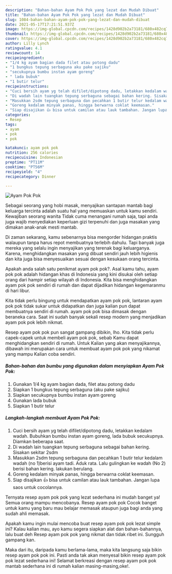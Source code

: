 ```yaml
---
description: "Bahan-bahan Ayam Pok Pok yang lezat dan Mudah Dibuat"
title: "Bahan-bahan Ayam Pok Pok yang lezat dan Mudah Dibuat"
slug: 1084-bahan-bahan-ayam-pok-pok-yang-lezat-dan-mudah-dibuat
date: 2021-05-17T17:21:51.937Z
image: https://img-global.cpcdn.com/recipes/1428d902b2a73181/680x482cq70/ayam-pok-pok-foto-resep-utama.jpg
thumbnail: https://img-global.cpcdn.com/recipes/1428d902b2a73181/680x482cq70/ayam-pok-pok-foto-resep-utama.jpg
cover: https://img-global.cpcdn.com/recipes/1428d902b2a73181/680x482cq70/ayam-pok-pok-foto-resep-utama.jpg
author: Lilly Lynch
ratingvalue: 4.1
reviewcount: 14
recipeingredient:
- "1/4 kg ayam bagian dada filet atau potong dadu"
- "1 bungkus tepung serbaguna aku pake sajiku"
- "secukupnya bumbu instan ayam goreng"
- " lada bubuk"
- "1 butir telur"
recipeinstructions:
- "Cuci bersih ayam yg telah difilet/dipotong dadu, letakkan kedalam wadah. Bubuhkan bumbu instan ayam goreng, lada bubuk secukupnya. Diamkan beberapa saat."
- "Di wadah lain tuangkan tepung serbaguna sebagai bahan kering. Sisakan sekitar 2sdm"
- "Masukkan 2sdm tepung serbaguna dan pecahkan 1 butir telur kedalam wadah (no 1)berisi ayam tadi. Aduk rata. Lalu gulingkan ke wadah (No 2) berisi bahan kering. lakukan berulang."
- "Goreng kedalam minyak panas, hingga berwarna coklat keemasan."
- "Siap disajikan 👍 bisa untuk camilan atau lauk tambahan. Jangan lupa saos untuk cocolannya."
categories:
- Resep
tags:
- ayam
- pok
- pok

katakunci: ayam pok pok 
nutrition: 256 calories
recipecuisine: Indonesian
preptime: "PT11M"
cooktime: "PT56M"
recipeyield: "4"
recipecategory: Dinner

---
```



![Ayam Pok Pok](https://img-global.cpcdn.com/recipes/1428d902b2a73181/680x482cq70/ayam-pok-pok-foto-resep-utama.jpg)

Sebagai seorang yang hobi masak, menyajikan santapan mantab bagi keluarga tercinta adalah suatu hal yang memuaskan untuk kamu sendiri. Kewajiban seorang  wanita Tidak cuma menangani rumah saja, tapi anda juga wajib menyediakan keperluan gizi terpenuhi dan juga masakan yang dimakan anak-anak mesti mantab.

Di zaman  sekarang, kamu sebenarnya bisa mengorder hidangan praktis walaupun tanpa harus repot membuatnya terlebih dahulu. Tapi banyak juga mereka yang selalu ingin menyajikan yang terenak bagi keluarganya. Karena, menghidangkan masakan yang dibuat sendiri jauh lebih higienis dan kita juga bisa menyesuaikan sesuai dengan kesukaan orang tercinta. 



Apakah anda salah satu penikmat ayam pok pok?. Asal kamu tahu, ayam pok pok adalah hidangan khas di Indonesia yang kini disukai oleh setiap orang dari hampir setiap wilayah di Indonesia. Kita bisa menghidangkan ayam pok pok sendiri di rumah dan dapat dijadikan hidangan kegemaranmu di hari libur.

Kita tidak perlu bingung untuk mendapatkan ayam pok pok, lantaran ayam pok pok tidak sukar untuk didapatkan dan juga kalian pun dapat membuatnya sendiri di rumah. ayam pok pok bisa dimasak dengan beraneka cara. Saat ini sudah banyak sekali resep modern yang menjadikan ayam pok pok lebih nikmat.

Resep ayam pok pok pun sangat gampang dibikin, lho. Kita tidak perlu capek-capek untuk membeli ayam pok pok, sebab Kamu dapat menghidangkan sendiri di rumah. Untuk Kalian yang akan menyajikannya, dibawah ini merupakan cara untuk membuat ayam pok pok yang nikamat yang mampu Kalian coba sendiri.

<!--inarticleads1-->

##### Bahan-bahan dan bumbu yang digunakan dalam menyiapkan Ayam Pok Pok:

1. Gunakan 1/4 kg ayam bagian dada, filet atau potong dadu
1. Siapkan 1 bungkus tepung serbaguna (aku pake sajiku)
1. Siapkan secukupnya bumbu instan ayam goreng
1. Gunakan  lada bubuk
1. Siapkan 1 butir telur




<!--inarticleads2-->

##### Langkah-langkah membuat Ayam Pok Pok:

1. Cuci bersih ayam yg telah difilet/dipotong dadu, letakkan kedalam wadah. Bubuhkan bumbu instan ayam goreng, lada bubuk secukupnya. Diamkan beberapa saat.
1. Di wadah lain tuangkan tepung serbaguna sebagai bahan kering. Sisakan sekitar 2sdm
1. Masukkan 2sdm tepung serbaguna dan pecahkan 1 butir telur kedalam wadah (no 1)berisi ayam tadi. Aduk rata. Lalu gulingkan ke wadah (No 2) berisi bahan kering. lakukan berulang.
1. Goreng kedalam minyak panas, hingga berwarna coklat keemasan.
1. Siap disajikan 👍 bisa untuk camilan atau lauk tambahan. Jangan lupa saos untuk cocolannya.




Ternyata resep ayam pok pok yang lezat sederhana ini mudah banget ya! Semua orang mampu mencobanya. Resep ayam pok pok Cocok banget untuk kamu yang baru mau belajar memasak ataupun juga bagi anda yang sudah ahli memasak.

Apakah kamu ingin mulai mencoba buat resep ayam pok pok lezat simple ini? Kalau kalian mau, ayo kamu segera siapkan alat dan bahan-bahannya, lalu buat deh Resep ayam pok pok yang nikmat dan tidak ribet ini. Sungguh gampang kan. 

Maka dari itu, daripada kamu berlama-lama, maka kita langsung saja bikin resep ayam pok pok ini. Pasti anda tak akan menyesal bikin resep ayam pok pok lezat sederhana ini! Selamat berkreasi dengan resep ayam pok pok mantab sederhana ini di rumah kalian masing-masing,oke!.

